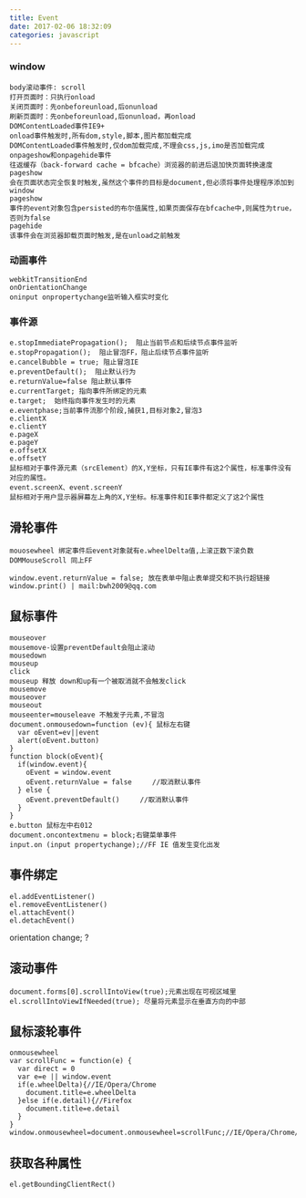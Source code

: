 ```yaml
---
title: Event
date: 2017-02-06 18:32:09
categories: javascript
---
```


### window
    body滚动事件: scroll
    打开页面时：只执行onload
    关闭页面时：先onbeforeunload,后onunload
    刷新页面时：先onbeforeunload,后onunload，再onload
    DOMContentLoaded事件IE9+
    onload事件触发时,所有dom,style,脚本,图片都加载完成
    DOMContentLoaded事件触发时,仅dom加载完成,不理会css,js,imo是否加载完成
    onpageshow和onpagehide事件
    往返缓存（back-forward cache = bfcache）浏览器的前进后退加快页面转换速度
    pageshow
    会在页面状态完全恢复时触发,虽然这个事件的目标是document,但必须将事件处理程序添加到window
    pageshow
    事件的event对象包含persisted的布尔值属性,如果页面保存在bfcache中,则属性为true，否则为false
    pagehide
    该事件会在浏览器卸载页面时触发,是在unload之前触发

### 动画事件
    webkitTransitionEnd
    onOrientationChange
    oninput onpropertychange监听输入框实时变化

### 事件源
    e.stopImmediatePropagation();  阻止当前节点和后续节点事件监听
    e.stopPropagation();  阻止冒泡FF，阻止后续节点事件监听
    e.cancelBubble = true; 阻止冒泡IE
    e.preventDefault();  阻止默认行为
    e.returnValue=false 阻止默认事件
    e.currentTarget; 指向事件所绑定的元素
    e.target;  始终指向事件发生时的元素
    e.eventphase;当前事件流那个阶段,捕获1,目标对象2,冒泡3
    e.clientX
    e.clientY
    e.pageX
    e.pageY
    e.offsetX
    e.offsetY
    鼠标相对于事件源元素（srcElement）的X,Y坐标，只有IE事件有这2个属性，标准事件没有对应的属性。
    event.screenX、event.screenY
    鼠标相对于用户显示器屏幕左上角的X,Y坐标。标准事件和IE事件都定义了这2个属性


## 滑轮事件
    mouosewheel 绑定事件后event对象就有e.wheelDelta值,上滚正数下滚负数
    DOMMouseScroll 同上FF

    window.event.returnValue = false; 放在表单中阻止表单提交和不执行超链接
    window.print() | mail:bwh2009@qq.com

## 鼠标事件
    mouseover
    mousemove-设置preventDefault会阻止滚动
    mousedown
    mouseup
    click
    mouseup 释放 down和up有一个被取消就不会触发click
    mousemove
    mouseover
    mouseout
    mouseenter=mouseleave 不触发子元素,不冒泡
    document.onmousedown=function (ev){ 鼠标左右键
      var oEvent=ev||event
      alert(oEvent.button)
    }
    function block(oEvent){
      if(window.event){
        oEvent = window.event
        oEvent.returnValue = false     //取消默认事件
      } else {
        oEvent.preventDefault()     //取消默认事件
      }
    }
    e.button 鼠标左中右012
    document.oncontextmenu = block;右键菜单事件
    input.on (input propertychange);//FF IE 值发生变化出发

## 事件绑定
    el.addEventListener()
    el.removeEventListener() 
    el.attachEvent()
    el.detachEvent()

orientation change; ?

## 滚动事件
    document.forms[0].scrollIntoView(true);元素出现在可视区域里
    el.scrollIntoViewIfNeeded(true); 尽量将元素显示在垂直方向的中部

## 鼠标滚轮事件
    onmousewheel
    var scrollFunc = function(e) {
      var direct = 0
      var e=e || window.event
      if(e.wheelDelta){//IE/Opera/Chrome
        document.title=e.wheelDelta
      }else if(e.detail){//Firefox
        document.title=e.detail
      }
    }
    window.onmousewheel=document.onmousewheel=scrollFunc;//IE/Opera/Chrome/Safari

## 获取各种属性
    el.getBoundingClientRect()

